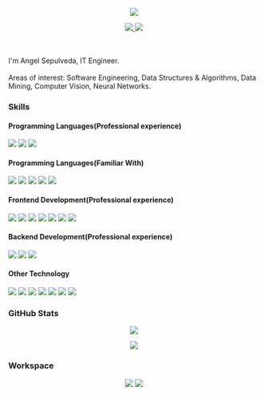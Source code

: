 <!--
**1430382/1430382** is a ✨ _special_ ✨ repository because its `README.md` (this file) appears on your GitHub profile.

Here are some ideas to get you started:

- 🔭 I’m currently working on ...
- 🌱 I’m currently learning ...
- 👯 I’m looking to collaborate on ...
- 🤔 I’m looking for help with ...
- 💬 Ask me about ...
- 📫 How to reach me: ...
- 😄 Pronouns: ...
- ⚡ Fun fact: ...
-->
<p align="center">
  <img src="https://komarev.com/ghpvc/?username=1430382&color=blue">
</p>
<p align="center">
  <a href="https://www.linkedin.com/in/angelfsepulveda/">
    <img src="https://img.shields.io/badge/LinkedIn-0077B5?style=for-the-badge&logo=linkedin&logoColor=white">
  </a>  
  <a href="mailto:angelfsepulveda@gmail.com">
    <img src="https://img.shields.io/badge/Gmail-D14836?style=for-the-badge&logo=gmail&logoColor=white">
  </a>
</p>
<br/>
<br/>
I'm Angel Sepulveda, IT Engineer.
<br/>
<br/>
Areas of interest: Software Engineering, Data Structures & Algorithms, Data Mining, Computer Vision, Neural Networks. 
<h3>
  Skills
</h3>
<h4>Programming Languages(Professional experience)</h4>
<p>
  <img src="https://img.shields.io/badge/Python-14354C?style=for-the-badge&logo=python&logoColor=white">
  <img src="https://img.shields.io/badge/JavaScript-F7DF1E?style=for-the-badge&logo=javascript&logoColor=black">
  <img src="https://img.shields.io/badge/Shell_Script-121011?style=for-the-badge&logo=gnu-bash&logoColor=white">
</p>
<h4>Programming Languages(Familiar With)</h4>
<p>
  <img src="https://img.shields.io/badge/C%2B%2B-00599C?style=for-the-badge&logo=c%2B%2B&logoColor=white">
  <img src="https://img.shields.io/badge/C-00599C?style=for-the-badge&logo=c&logoColor=white">
  <img src="https://img.shields.io/badge/Java-ED8B00?style=for-the-badge&logo=java&logoColor=white">
  <img src="https://img.shields.io/badge/R-276DC3?style=for-the-badge&logo=r&logoColor=white">
  <img src="https://img.shields.io/badge/Go-00ADD8?style=for-the-badge&logo=go&logoColor=white">
  
</p>
<h4>Frontend Development(Professional experience)</h4>
<p>
  <img src="https://img.shields.io/badge/HTML5-E34F26?style=for-the-badge&logo=html5&logoColor=white">
  <img src="https://img.shields.io/badge/CSS3-1572B6?style=for-the-badge&logo=css3&logoColor=white">
  <img src="https://img.shields.io/badge/jQuery-0769AD?style=for-the-badge&logo=jquery&logoColor=white">
  <img src="https://img.shields.io/badge/Bootstrap-563D7C?style=for-the-badge&logo=bootstrap&logoColor=white">
  <img src="https://img.shields.io/badge/Handsometable-DB7093?style=for-the-badge&logo=handsometable&logoColor=white">
  <img src="https://img.shields.io/badge/Highcharts-0081CB?style=for-the-badge&logo=highcharts&logoColor=white">
  <img src="https://img.shields.io/badge/Datatable-6264A7?style=for-the-badge&logo=datatable&logoColor=white">
</p>
<h4>Backend Development(Professional experience)</h4>
<p>
  <img src="https://img.shields.io/badge/Django-092E20?style=for-the-badge&logo=django&logoColor=white">
  <img src="https://img.shields.io/badge/MySQL-00000F?style=for-the-badge&logo=mysql&logoColor=white">
  <img src="https://img.shields.io/badge/PostgreSQL-316192?style=for-the-badge&logo=postgresql&logoColor=white">
</p>
<h4>Other Technology</h4>
<p>
  <img src="https://img.shields.io/badge/Git-F05032?style=for-the-badge&logo=git&logoColor=white">
  <img src="https://img.shields.io/badge/OpenGL%3C4-F24E1E?style=for-the-badge&logo=opengl&logoColor=white">
  <img src="https://img.shields.io/badge/OpenCV-003791?style=for-the-badge&logo=opencv&logoColor=white">
  <img src="https://img.shields.io/badge/Streamlit-0FAAFF?style=for-the-badge&logo=streamlit&logoColor=white">
  <img src="https://img.shields.io/badge/Matplotlib-CC2927?style=for-the-badge&logo=matplotlib&logoColor=white">
  <img src="https://img.shields.io/badge/pandas-217346?style=for-the-badge&logo=pandas&logoColor=white">
  <img src="https://img.shields.io/badge/Amazon_AWS-232F3E?style=for-the-badge&logo=amazon-aws&logoColor=white">
</p>
<h3>
  GitHub Stats
</h3>
<p align="center">
  <img src="https://github-readme-stats.vercel.app/api?username=1430382&show_icons=true&theme=vision-friendly-dark">
</p>
<p align="center">
  <img src="https://github-readme-stats.vercel.app/api/top-langs/?username=1430382&theme=vision-friendly-dark">
</p>
<h3>
  Workspace
</h3>
<p align="center">
  <img src="https://img.shields.io/badge/NVIDIA-GTX1660Super-76B900?style=for-the-badge&logo=nvidia&logoColor=white">
  <img src="https://img.shields.io/badge/Intel-Core_i3_9100F-0071C5?style=for-the-badge&logo=intel&logoColor=white">
  </p

  
